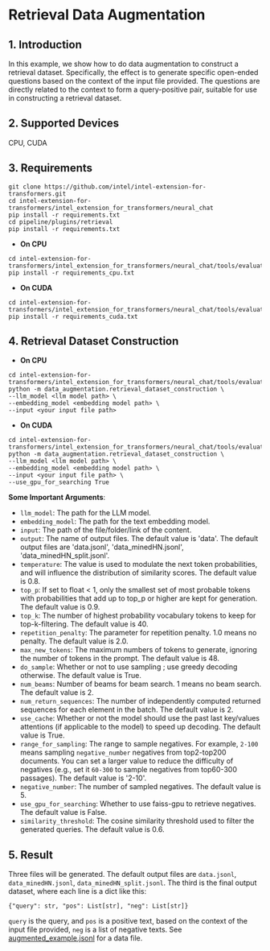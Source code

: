# Retrieval Data Augmentation

## 1. Introduction
In this example, we show how to do data augmentation to construct a retrieval dataset. Specifically, the effect is to generate specific open-ended questions based on the context of the input file provided. The questions are directly related to the context to form a query-positive pair, suitable for use in constructing a retrieval dataset.

## 2. Supported Devices
CPU, CUDA

## 3. Requirements
```
git clone https://github.com/intel/intel-extension-for-transformers.git
cd intel-extension-for-transformers/intel_extension_for_transformers/neural_chat
pip install -r requirements.txt
cd pipeline/plugins/retrieval
pip install -r requirements.txt
```

* **On CPU**
```
cd intel-extension-for-transformers/intel_extension_for_transformers/neural_chat/tools/evaluation/data_augmentation
pip install -r requirements_cpu.txt
```

* **On CUDA**
```
cd intel-extension-for-transformers/intel_extension_for_transformers/neural_chat/tools/evaluation/data_augmentation
pip install -r requirements_cuda.txt
```

## 4. Retrieval Dataset Construction
* **On CPU**
```
cd intel-extension-for-transformers/intel_extension_for_transformers/neural_chat/tools/evaluation
python -m data_augmentation.retrieval_dataset_construction \
--llm_model <llm model path> \
--embedding_model <embedding model path> \
--input <your input file path>
```

* **On CUDA**
```
cd intel-extension-for-transformers/intel_extension_for_transformers/neural_chat/tools/evaluation
python -m data_augmentation.retrieval_dataset_construction \
--llm_model <llm model path> \
--embedding_model <embedding model path> \
--input <your input file path> \
--use_gpu_for_searching True
```

**Some Important Arguments**:
- `llm_model`: The path for the LLM model.
- `embedding_model`: The path for the text embedding model.
- `input`: The path of the file/folder/link of the content.
- `output`: The name of output files. The default value is 'data'. The default output files are 'data.jsonl', 'data_minedHN.jsonl', 'data_minedHN_split.jsonl'.
- `temperature`: The value is used to modulate the next token probabilities, and will influence the distribution of similarity scores. The default value is 0.8.
- `top_p`: If set to float < 1, only the smallest set of most probable tokens with probabilities that add up to top_p or higher are kept for generation. The default value is 0.9.
- `top_k`: The number of highest probability vocabulary tokens to keep for top-k-filtering. The default value is 40.
- `repetition_penalty`: The parameter for repetition penalty. 1.0 means no penalty. The default value is 2.0.
- `max_new_tokens`: The maximum numbers of tokens to generate, ignoring the number of tokens in the prompt. The default value is 48.
- `do_sample`: Whether or not to use sampling ; use greedy decoding otherwise. The default value is True.
- `num_beams`: Number of beams for beam search. 1 means no beam search. The default value is 2.
- `num_return_sequences`: The number of independently computed returned sequences for each element in the batch. The default value is 2.
- `use_cache`: Whether or not the model should use the past last key/values attentions (if applicable to the model) to speed up decoding. The default value is True.
- `range_for_sampling`: The range to sample negatives. For example, `2-100` means sampling `negative_number` negatives from top2-top200 documents. You can set a larger value to reduce the difficulty of negatives (e.g., set it `60-300` to sample negatives from top60-300 passages). The default value is '2-10'.
- `negative_number`: The number of sampled negatives. The default value is 5.
- `use_gpu_for_searching`: Whether to use faiss-gpu to retrieve negatives. The default value is False.
- `similarity_threshold`: The cosine similarity threshold used to filter the generated queries. The default value is 0.6.

## 5. Result
Three files will be generated. The default output files are `data.jsonl`, `data_minedHN.jsonl`, `data_minedHN_split.jsonl`. The third is the final output dataset, where each line is a dict like this:
```
{"query": str, "pos": List[str], "neg": List[str]}
```
`query` is the query, and `pos` is a positive text, based on the context of the input file provided, `neg` is a list of negative texts.
See [augmented_example.jsonl](https://github.com/intel/intel-extension-for-transformers/blob/master/intel_extension_for_transformers/neural_chat/tools/embedding_finetune/augmented_example.jsonl) for a data file.
